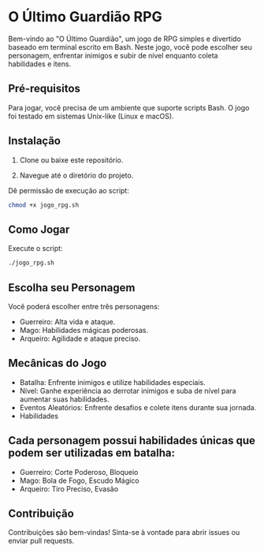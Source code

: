 # O Último Guardião RPG

Bem-vindo ao "O Último Guardião", um jogo de RPG simples e divertido baseado em terminal escrito em Bash. Neste jogo, você pode escolher seu personagem, enfrentar inimigos e subir de nível enquanto coleta habilidades e itens.

## Pré-requisitos

Para jogar, você precisa de um ambiente que suporte scripts Bash. O jogo foi testado em sistemas Unix-like (Linux e macOS).

## Instalação

1. Clone ou baixe este repositório.

2. Navegue até o diretório do projeto.

Dê permissão de execução ao script:

```bash
chmod +x jogo_rpg.sh
```

## Como Jogar

Execute o script:

```bash
./jogo_rpg.sh
```

## Escolha seu Personagem

Você poderá escolher entre três personagens:

- Guerreiro: Alta vida e ataque.
- Mago: Habilidades mágicas poderosas.
- Arqueiro: Agilidade e ataque preciso.

## Mecânicas do Jogo

- Batalha: Enfrente inimigos e utilize habilidades especiais.
- Nível: Ganhe experiência ao derrotar inimigos e suba de nível para aumentar suas habilidades.
- Eventos Aleatórios: Enfrente desafios e colete itens durante sua jornada.
- Habilidades

## Cada personagem possui habilidades únicas que podem ser utilizadas em batalha:

- Guerreiro: Corte Poderoso, Bloqueio
- Mago: Bola de Fogo, Escudo Mágico
- Arqueiro: Tiro Preciso, Evasão

## Contribuição

Contribuições são bem-vindas! Sinta-se à vontade para abrir issues ou enviar pull requests.
